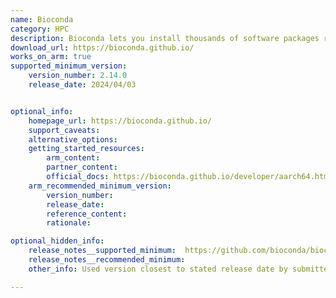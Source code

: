 ```yaml
---
name: Bioconda
category: HPC
description: Bioconda lets you install thousands of software packages related to biomedical research using the conda package manager.
download_url: https://bioconda.github.io/
works_on_arm: true
supported_minimum_version:
    version_number: 2.14.0
    release_date: 2024/04/03


optional_info:
    homepage_url: https://bioconda.github.io/
    support_caveats:
    alternative_options:
    getting_started_resources:
        arm_content: 
        partner_content: 
        official_docs: https://bioconda.github.io/developer/aarch64.html
    arm_recommended_minimum_version:
        version_number:
        release_date:
        reference_content:
        rationale:

optional_hidden_info:
    release_notes__supported_minimum:  https://github.com/bioconda/bioconda-utils/blob/master/CHANGELOG.md#2140-2024-04-01
    release_notes__recommended_minimum:
    other_info: Used version closest to stated release date by submitter, 2024 04/03 which is 2.14.0

---
```

